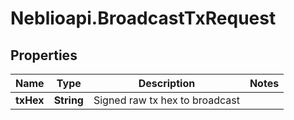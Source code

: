 # Neblioapi.BroadcastTxRequest

## Properties
Name | Type | Description | Notes
------------ | ------------- | ------------- | -------------
**txHex** | **String** | Signed raw tx hex to broadcast | 


